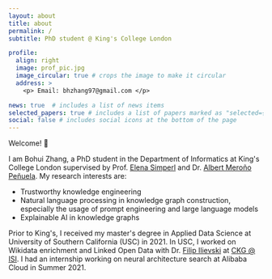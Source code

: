 ```yaml
---
layout: about
title: about
permalink: /
subtitle: PhD student @ King's College London

profile:
  align: right
  image: prof_pic.jpg
  image_circular: true # crops the image to make it circular
  address: >
    <p> Email: bhzhang97@gmail.com </p>

news: true  # includes a list of news items
selected_papers: true # includes a list of papers marked as "selected={true}"
social: false # includes social icons at the bottom of the page
---
```

Welcome! 👋 

I am Bohui Zhang, a PhD student in the Department of Informatics at King's College London supervised by Prof. [Elena Simperl](http://elenasimperl.eu/) and Dr. [Albert Meroño Peñuela](https://www.albertmeronyo.org/). My research interests are:

* Trustworthy knowledge engineering
* Natural language processing in knowledge graph construction, especially the usage of prompt engineering and large language models
* Explainable AI in knowledge graphs

Prior to King's, I received my master's degree in Applied Data Science at University of Southern California (USC) in 2021. In USC, I worked on Wikidata enrichment and Linked Open Data with Dr. [Filip Ilievski](http://www.ilievski.info/) at [CKG @ ISI](https://www.isi.edu/centers-ckg/). I had an internship working on neural architecture search at Alibaba Cloud in Summer 2021. 
